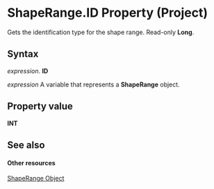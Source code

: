 
# ShapeRange.ID Property (Project)
Gets the identification type for the shape range. Read-only  **Long**.

## Syntax

 _expression_. **ID**

 _expression_ A variable that represents a **ShapeRange** object.


## Property value

 **INT**


## See also


#### Other resources


[ShapeRange Object](315031aa-4b8c-424b-26e7-ce15897beb05.md)